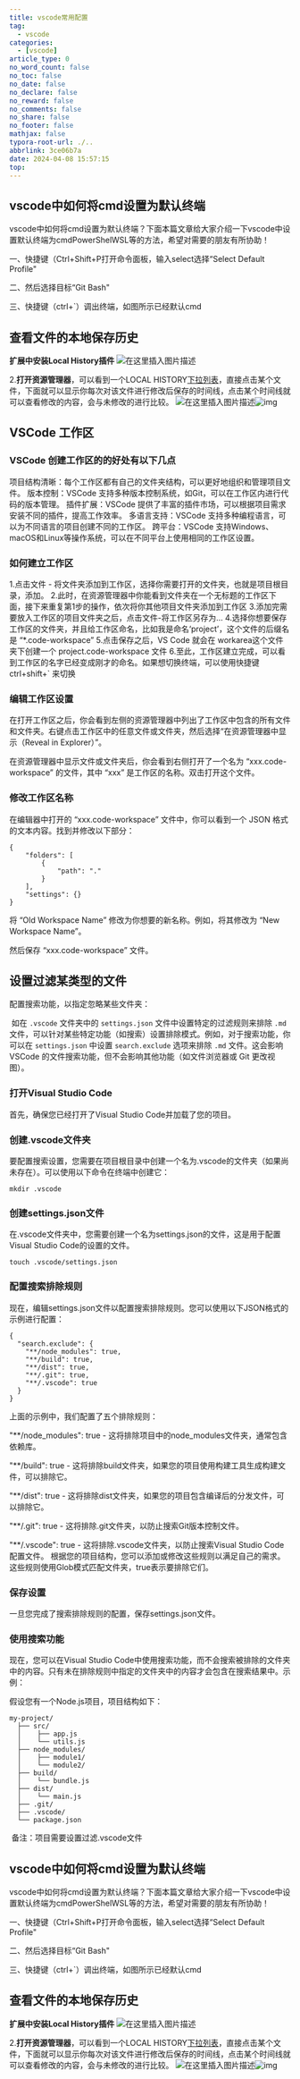 ```yaml
---
title: vscode常用配置
tag:
  - vscode
categories:
  - [vscode]
article_type: 0
no_word_count: false
no_toc: false
no_date: false
no_declare: false
no_reward: false
no_comments: false
no_share: false
no_footer: false
mathjax: false
typora-root-url: ./..
abbrlink: 3ce06b7a
date: 2024-04-08 15:57:15
top:
---
```

## vscode中如何将cmd设置为默认终端
vscode中如何将cmd设置为默认终端？下面本篇文章给大家介绍一下vscode中设置默认终端为cmdPowerShelWSL等的方法，希望对需要的朋友有所协助！

一、快捷键（Ctrl+Shift+P打开命令面板，输入select选择“Select Default Profile"

二、然后选择目标“Git Bash"

三、快捷键（ctrl+`）调出终端，如图所示已经默认cmd

<!--more-->

## 查看文件的本地保存历史

**扩展中安装Local History插件**
![在这里插入图片描述](/imgs/729f0ab852694e9f834f68d12be3b124.png)

2.**打开资源管理器**，可以看到一个LOCAL HISTORY[下拉列表](https://so.csdn.net/so/search?q=下拉列表&spm=1001.2101.3001.7020)，直接点击某个文件，下面就可以显示你每次对该文件进行修改后保存的时间线，点击某个时间线就可以查看修改的内容，会与未修改的进行比较。
![在这里插入图片描述](/imgs/ffaa484cb3754189a1dafdb5aa9d3502.png)![img](/imgs/4ed65ff256b1463d84e64dc7411835aa.png)



## VSCode 工作区

### VSCode 创建工作区的的好处有以下几点

项目结构清晰：每个工作区都有自己的文件夹结构，可以更好地组织和管理项目文件。
版本控制：VSCode 支持多种版本控制系统，如Git，可以在工作区内进行代码的版本管理。
插件扩展：VSCode 提供了丰富的插件市场，可以根据项目需求安装不同的插件，提高工作效率。
多语言支持：VSCode 支持多种编程语言，可以为不同语言的项目创建不同的工作区。
跨平台：VSCode 支持Windows、macOS和Linux等操作系统，可以在不同平台上使用相同的工作区设置。

### 如何建立工作区

1.点击文件 - 将文件夹添加到工作区，选择你需要打开的文件夹，也就是项目根目录，添加。
2.此时，在资源管理器中你能看到文件夹在一个无标题的工作区下面，接下来重复第1步的操作，依次将你其他项目文件夹添加到工作区
3.添加完需要放入工作区的项目文件夹之后，点击文件-将工作区另存为…
4.选择你想要保存工作区的文件夹，并且给工作区命名，比如我是命名‘project’，这个文件的后缀名是 “*.code-workspace”
5.点击保存之后，VS Code 就会在 workarea这个文件夹下创建一个 project.code-workspace 文件
6.至此，工作区建立完成，可以看到工作区的名字已经变成刚才的命名。如果想切换终端，可以使用快捷键ctrl+shift+` 来切换

### 编辑工作区设置

在打开工作区之后，你会看到左侧的资源管理器中列出了工作区中包含的所有文件和文件夹。右键点击工作区中的任意文件或文件夹，然后选择“在资源管理器中显示（Reveal in Explorer）”。

在资源管理器中显示文件或文件夹后，你会看到右侧打开了一个名为 “xxx.code-workspace” 的文件，其中 “xxx” 是工作区的名称。双击打开这个文件。

### 修改工作区名称

在编辑器中打开的 “xxx.code-workspace” 文件中，你可以看到一个 JSON 格式的文本内容。找到并修改以下部分：

```
{
	"folders": [
		{
			"path": "."
		}
	],
	"settings": {}
}
```

将 “Old Workspace Name” 修改为你想要的新名称。例如，将其修改为 “New Workspace Name”。

然后保存 “xxx.code-workspace” 文件。

## 设置过滤某类型的文件

配置搜索功能，以指定忽略某些文件夹：

​	如在 `.vscode` 文件夹中的 `settings.json` 文件中设置特定的过滤规则来排除 `.md` 文件，可以针对某些特定功能（如搜索）设置排除模式。例如，对于搜索功能，你可以在 `settings.json` 中设置 `search.exclude` 选项来排除 `.md` 文件。这会影响 VSCode 的文件搜索功能，但不会影响其他功能（如文件浏览器或 Git 更改视图）。

### 打开Visual Studio Code

首先，确保您已经打开了Visual Studio Code并加载了您的项目。

### 创建.vscode文件夹

要配置搜索设置，您需要在项目根目录中创建一个名为.vscode的文件夹（如果尚未存在）。可以使用以下命令在终端中创建它：

```
mkdir .vscode
```

### 创建settings.json文件

在.vscode文件夹中，您需要创建一个名为settings.json的文件，这是用于配置Visual Studio Code的设置的文件。

```
touch .vscode/settings.json
```

### 配置搜索排除规则

现在，编辑settings.json文件以配置搜索排除规则。您可以使用以下JSON格式的示例进行配置：

```
{
  "search.exclude": {
    "**/node_modules": true,
    "**/build": true,
    "**/dist": true,
    "**/.git": true,
    "**/.vscode": true
  }
}
```

上面的示例中，我们配置了五个排除规则：

"**/node_modules": true - 这将排除项目中的node_modules文件夹，通常包含依赖库。

"**/build": true - 这将排除build文件夹，如果您的项目使用构建工具生成构建文件，可以排除它。

"**/dist": true - 这将排除dist文件夹，如果您的项目包含编译后的分发文件，可以排除它。

"**/.git": true - 这将排除.git文件夹，以防止搜索Git版本控制文件。

"**/.vscode": true - 这将排除.vscode文件夹，以防止搜索Visual Studio Code配置文件。
根据您的项目结构，您可以添加或修改这些规则以满足自己的需求。这些规则使用Glob模式匹配文件夹，true表示要排除它们。

### 保存设置

一旦您完成了搜索排除规则的配置，保存settings.json文件。

### 使用搜索功能

现在，您可以在Visual Studio Code中使用搜索功能，而不会搜索被排除的文件夹中的内容。只有未在排除规则中指定的文件夹中的内容才会包含在搜索结果中。示例：

假设您有一个Node.js项目，项目结构如下：

```
my-project/
  ├── src/
  │    ├── app.js
  │    └── utils.js
  ├── node_modules/
  │    ├── module1/
  │    └── module2/
  ├── build/
  │    └── bundle.js
  ├── dist/
  │    └── main.js
  ├── .git/
  ├── .vscode/
  └── package.json
```

​	备注：项目需要设置过滤.vscode文件

## vscode中如何将cmd设置为默认终端

vscode中如何将cmd设置为默认终端？下面本篇文章给大家介绍一下vscode中设置默认终端为cmdPowerShelWSL等的方法，希望对需要的朋友有所协助！

一、快捷键（Ctrl+Shift+P打开命令面板，输入select选择“Select Default Profile"

二、然后选择目标“Git Bash"

三、快捷键（ctrl+`）调出终端，如图所示已经默认cmd

## 查看文件的本地保存历史

**扩展中安装Local History插件**
![在这里插入图片描述](/imgs/729f0ab852694e9f834f68d12be3b124.png)

2.**打开资源管理器**，可以看到一个LOCAL HISTORY[下拉列表](https://so.csdn.net/so/search?q=下拉列表&spm=1001.2101.3001.7020)，直接点击某个文件，下面就可以显示你每次对该文件进行修改后保存的时间线，点击某个时间线就可以查看修改的内容，会与未修改的进行比较。
![在这里插入图片描述](/imgs/ffaa484cb3754189a1dafdb5aa9d3502.png)![img](/imgs/4ed65ff256b1463d84e64dc7411835aa.png)
